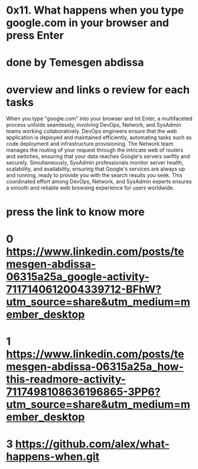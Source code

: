 # 0x11. What happens when you type google.com in your browser and press Enter
# done by Temesgen abdissa
# overview and links o review for each tasks
When you type "google.com" into your browser and hit Enter, a multifaceted process unfolds seamlessly, involving DevOps, Network, and SysAdmin teams working collaboratively. DevOps engineers ensure that the web application is deployed and maintained efficiently, automating tasks such as code deployment and infrastructure provisioning. The Network team manages the routing of your request through the intricate web of routers and switches, ensuring that your data reaches Google's servers swiftly and securely. Simultaneously, SysAdmin professionals monitor server health, scalability, and availability, ensuring that Google's services are always up and running, ready to provide you with the search results you seek. This coordinated effort among DevOps, Network, and SysAdmin experts ensures a smooth and reliable web browsing experience for users worldwide.
# press the link to know more 

# 0 https://www.linkedin.com/posts/temesgen-abdissa-06315a25a_google-activity-7117140612004339712-BFhW?utm_source=share&utm_medium=member_desktop

# 1 https://www.linkedin.com/posts/temesgen-abdissa-06315a25a_how-this-readmore-activity-7117498108636196865-3PP6?utm_source=share&utm_medium=member_desktop

# 3 https://github.com/alex/what-happens-when.git

